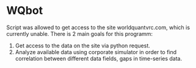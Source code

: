 # WQbot
Script was allowed to get access to the site worldquantvrc.com, which is currently unable. There is 2 main goals for this programm:
  1. Get access to the data on the site via python request.
  2. Analyze available data using corporate simulator in order to find correlation between different data fields, gaps in time-series data.
